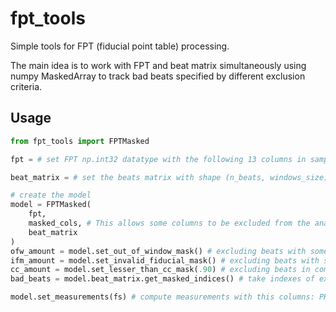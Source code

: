 # fpt_tools
Simple tools for FPT (fiducial point table) processing. 

The main idea is to work with FPT and beat matrix simultaneously using numpy MaskedArray to track bad beats specified by different exclusion criteria.

## Usage

```python
from fpt_tools import FPTMasked

fpt = # set FPT np.int32 datatype with the following 13 columns in samples: Pon, Peak, Poff, QRSon, Qpeak, Rpeak, Speak, QRSoff, res, Ton, Tpeak, Toff, res. Where res are reserved columns. Like int dtype has not nan value, put 2147483647 is delineation fail.

beat_matrix = # set the beats matrix with shape (n_beats, windows_size)

# create the model
model = FPTMasked(
    fpt,
    masked_cols, # This allows some columns to be excluded from the analysis. For example, Qpeak does not exist in the WR model.
    beat_matrix
)
ofw_amount = model.set_out_of_window_mask() # excluding beats with some fiducial out of window
ifm_amount = model.set_invalid_fiducial_mask() # excluding beats with some nan in valid cols
cc_amount = model.set_lesser_than_cc_mask(.90) # excluding beats in comparision with template beat.
bad_beats = model.beat_matrix.get_masked_indices() # take indexes of excluded beats

model.set_measurements(fs) # compute measurements with this columns: PR interval, QRS duration, QT interval, Ppeak, Qpeak, Rpeak, Speak, Tpeak.
```